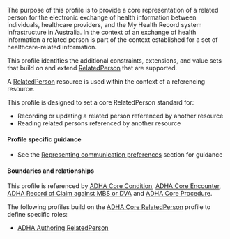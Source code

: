 The purpose of this profile is to provide a core representation of a related person for the electronic exchange of health information between individuals, healthcare providers, and the My Health Record system infrastructure in Australia.
In the context of an exchange of health information a related person is part of the context established for a set of healthcare-related information.

This profile identifies the additional constraints, extensions, and value sets that build on and extend [RelatedPerson](http://hl7.org/fhir/R4/relatedperson.html) that are supported.

A [RelatedPerson](http://hl7.org/fhir/R4/relatedperson.html) resource is used within the context of a referencing resource. 

This profile is designed to set a core RelatedPerson standard for:
* Recording or updating a related person referenced by another resource
* Reading related persons referenced by another resource
 

#### Profile specific guidance
- See the [Representing communication preferences](guidance.html#representing-communication-preferences) section for guidance


#### Boundaries and relationships
This profile is referenced by 
[ADHA Core Condition](StructureDefinition-dh-condition-core-1.html), 
[ADHA Core Encounter](StructureDefinition-dh-encounter-core-1.html),
[ADHA Record of Claim against MBS or DVA](StructureDefinition-dh-explanationofbenefit-medicare-mbs-1.html) and
[ADHA Core Procedure](StructureDefinition-dh-procedure-core-1.html).

The following profiles build on the [ADHA Core RelatedPerson](StructureDefinition-dh-relatedperson-core-1.html) profile to define specific roles:
* [ADHA Authoring RelatedPerson](StructureDefinition-dh-relatedperson-author-1.html)
